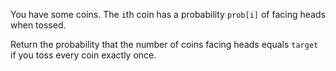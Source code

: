 You have some coins. The `i`th coin has a probability `prob[i]` of facing heads when tossed.

Return the probability that the number of coins facing heads equals `target` if you toss every coin exactly once.
